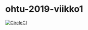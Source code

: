 # ohtu-2019-viikko1

[![CircleCI](https://circleci.com/gh/Jonkke/ohtu-2019-viikko1.svg?style=svg)](https://circleci.com/gh/Jonkke/ohtu-2019-viikko1)

